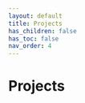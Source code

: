 ```yaml
---
layout: default
title: Projects
has_children: false
has_toc: false
nav_order: 4
---
```



# Projects


